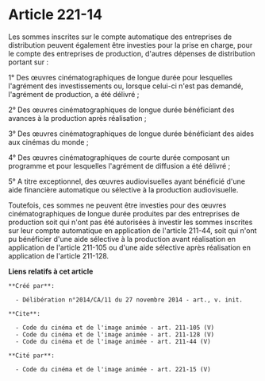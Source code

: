 # Article 221-14

Les sommes inscrites sur le compte automatique des entreprises de distribution peuvent également être investies pour la prise
en charge, pour le compte des entreprises de production, d'autres dépenses de distribution portant sur : 

1° Des œuvres cinématographiques de longue durée pour lesquelles l'agrément des investissements ou, lorsque celui-ci n'est
pas demandé, l'agrément de production, a été délivré ; 

2° Des œuvres cinématographiques de longue durée bénéficiant des avances à la production après réalisation ; 

3° Des œuvres cinématographiques de longue durée bénéficiant des aides aux cinémas du monde ; 

4° Des œuvres cinématographiques de courte durée composant un programme et pour lesquelles l'agrément de diffusion a été
délivré ; 

5° A titre exceptionnel, des œuvres audiovisuelles ayant bénéficié d'une aide financière automatique ou sélective à la
production audiovisuelle. 

Toutefois, ces sommes ne peuvent être investies pour des œuvres cinématographiques de longue durée produites par des
entreprises de production soit qui n'ont pas été autorisées à investir les sommes inscrites sur leur compte automatique en
application de l'article 211-44, soit qui n'ont pu bénéficier d'une aide sélective à la production avant réalisation en
application de l'article 211-105 ou d'une aide sélective après réalisation en application de l'article 211-128.

**Liens relatifs à cet article**

	**Créé par**:

	  - Délibération n°2014/CA/11 du 27 novembre 2014 - art., v. init.

	**Cite**:

	  - Code du cinéma et de l'image animée - art. 211-105 (V)
	  - Code du cinéma et de l'image animée - art. 211-128 (V)
	  - Code du cinéma et de l'image animée - art. 211-44 (V)

	**Cité par**:

	  - Code du cinéma et de l'image animée - art. 221-15 (V)
